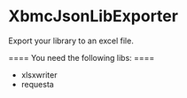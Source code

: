 XbmcJsonLibExporter
===================

Export your library to an excel file.






 
 ==== You need the following libs:  ====
  * xlsxwriter
  * requesta
